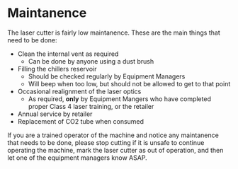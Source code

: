 <!-- TITLE: Maintanence -->
<!-- SUBTITLE: A quick summary of Maintanence -->

# Maintanence

The laser cutter is fairly low maintanence. These are the main things that need to be done:

- Clean the internal vent as required
	- Can be done by anyone using a dust brush
- Filling the chillers reservoir
	- Should be checked regularly by Equipment Managers
	- Will beep when too low, but should not be allowed to get to that point
- Occasional realignment of the laser optics
	- As required, **only** by Equipment Mangers who have completed proper Class 4 laser training, or the retailer
- Annual service by retailer
- Replacement of CO2 tube when consumed

If you are a trained operator of the machine and notice any maintanence that needs to be done, please stop cutting if it is unsafe to continue operating the machine, mark the laser cutter as out of operation, and then let one of the equipment managers know ASAP.